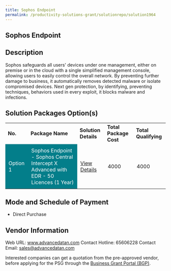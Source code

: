 ```yaml
---
title: Sophos Endpoint
permalink: /productivity-solutions-grant/solutionrepo/solution1964
---
```


## Sophos Endpoint

## Description

Sophos safeguards all users' devices under one management, either on premise or in the cloud with a single simplified management console, allowing users to easily control the overall network. By preventing further damage to business, it automatically removes detected malware or isolate compromised devices. Next gen protection, by identifying, preventing techniques, behaviors used in every exploit, it blocks malware and infections.

## Solution Packages Option(s)

<table>
<tr>
<td><b>No.</b></td>
<td><b>Package Name</b></td>
<td><b>Solution Details</b></td>
<td><b>Total Package Cost</b></td>
<td><b>Total Qualifying</b></td>
</tr>
<tr>
<td style='padding: 10px; background-color: #037E8A; color: #FFFFFF;'>Option 1</td>
<td style='padding: 10px; background-color: #037E8A; color: #FFFFFF;'>Sophos Endpoint - Sophos Central Intercept X Advanced with EDR - 50 Licences (1 Year)</td>
<td style='padding: 10px;'><a href='https://www.gobusiness.gov.sg/images/psg/20200687_Desensitised_Annex_3_Part_3.pdf' target='_blank'>View Details</a></td>
<td style='padding: 10px;'>4000</td>
<td style='padding: 10px;'>4000</td>
</tr>
</table>

## Mode and Schedule of Payment

 - Direct Purchase

## Vendor Information

 Web URL: www.advancedatan.com 
Contact Hotline: 65606228 
Contact Email: sales@advancedatan.com 


Interested companies can get a quotation from the pre-approved vendor, before applying for the PSG through the <a href='https://www.businessgrants.gov.sg/'>Business Grant Portal (BGP)</a>.

<script src="/jquery/resize-tables.js"></script>
